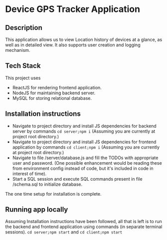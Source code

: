 # Device GPS Tracker Application

## Description

This application allows us to view Location history of devices at a glance, as well as in detailed view. It also supports user creation and logging mechanism.

## Tech Stack

This project uses 
- ReactJS for rendering frontend application.
- NodeJS for maintaining backend server.
- MySQL for storing relational database.

## Installation instructions

- Navigate to project directory and install JS dependencies for backend server by commands ```cd server;npm i``` (Assuming you are currently at project root directory.)
- Navigate to project directory and install JS dependencies for frontend application by commands ```cd client;npm i``` (Assuming you are currently at project root directory.)
- Navigate to file /server/database.js and fill the TODOs with appropriate user and password. (One possible enhancement would be reading these from environment config instead of code, but it's included in code in interest of time).
- Start a SQL session and execute SQL commands present in file /schema.sql to initialize database.

The one time setup for installation is complete. 

## Running app locally

Assuming Installation instructions have been followed, all that is left is to run the backend and frontend application using commands (in separate terminal sessions). ```cd server;npm start``` and ```cd client;npm start```
